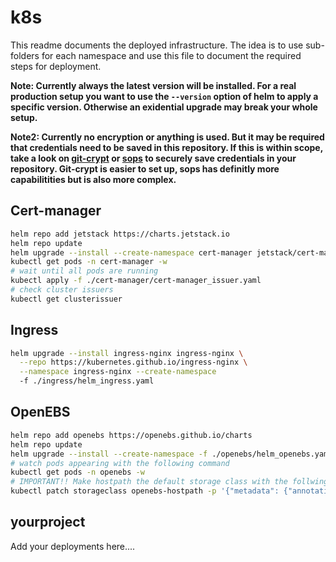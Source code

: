 # k8s

This readme documents the deployed infrastructure. The idea is to use sub-folders for each namespace and use this file to document the required steps for deployment.

**Note: Currently always the latest version will be installed. For a real production setup you want to use the `--version` option of helm to apply a specific version. Otherwise an exidential upgrade may break your whole setup.**

**Note2: Currently no encryption or anything is used. But it may be required that credentials need to be saved in this repository. If this is within scope, take a look on [git-crypt](https://github.com/AGWA/git-crypt/blob/master/README.md) or [sops](https://github.com/getsops/sops) to securely save credentials in your repository. Git-crypt is easier to set up, sops has definitly more capabilitities but is also more complex.**

## Cert-manager

```sh
helm repo add jetstack https://charts.jetstack.io
helm repo update
helm upgrade --install --create-namespace cert-manager jetstack/cert-manager -n cert-manager -f ./cert-manager/helm_cert-manager.yaml
kubectl get pods -n cert-manager -w
# wait until all pods are running
kubectl apply -f ./cert-manager/cert-manager_issuer.yaml
# check cluster issuers
kubectl get clusterissuer
```

## Ingress

```sh
helm upgrade --install ingress-nginx ingress-nginx \
  --repo https://kubernetes.github.io/ingress-nginx \
  --namespace ingress-nginx --create-namespace
  -f ./ingress/helm_ingress.yaml
```

## OpenEBS

```sh
helm repo add openebs https://openebs.github.io/charts
helm repo update
helm upgrade --install --create-namespace -f ./openebs/helm_openebs.yaml openebs --namespace openebs openebs/openebs
# watch pods appearing with the following command
kubectl get pods -n openebs -w
# IMPORTANT!! Make hostpath the default storage class with the follwing command
kubectl patch storageclass openebs-hostpath -p '{"metadata": {"annotations": {"storageclass.kubernetes.io/is-default-class":"true"}}}'
```

## yourproject

Add your deployments here....